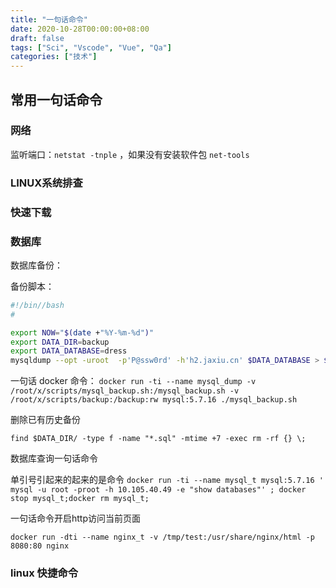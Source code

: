 ```yaml
---
title: "一句话命令"
date: 2020-10-28T00:00:00+08:00
draft: false
tags: ["Sci", "Vscode", "Vue", "Qa"]
categories: ["技术"]
---
```


## 常用一句话命令

### 网络

监听端口：`netstat -tnple` ，如果没有安装软件包 `net-tools`

### LINUX系统排查

### 快速下载

### 数据库

数据库备份：

备份脚本：

```bash
#!/bin//bash
#

export NOW="$(date +"%Y-%m-%d")"
export DATA_DIR=backup
export DATA_DATABASE=dress
mysqldump --opt -uroot  -p'P@ssw0rd' -h'h2.jaxiu.cn' $DATA_DATABASE > $DATA_DIR/${DATA_DATABASE}_$NOW.sql
```

一句话 docker 命令：
`docker run -ti --name mysql_dump -v /root/x/scripts/mysql_backup.sh:/mysql_backup.sh -v /root/x/scripts/backup:/backup:rw mysql:5.7.16 ./mysql_backup.sh`

删除已有历史备份

`find $DATA_DIR/ -type f -name "*.sql" -mtime +7 -exec rm -rf {} \;`

数据库查询一句话命令

单引号引起来的起来的是命令
`docker run -ti --name mysql_t mysql:5.7.16 ' mysql -u root -proot -h 10.105.40.49 -e "show databases"' ; docker stop mysql_t;docker rm mysql_t;`

一句话命令开启http访问当前页面

`docker run -dti --name nginx_t -v /tmp/test:/usr/share/nginx/html -p 8080:80 nginx`

### linux 快捷命令
